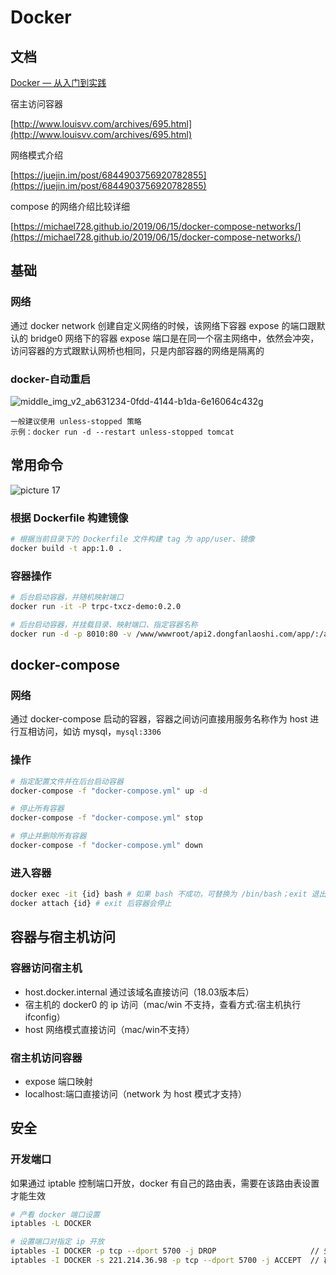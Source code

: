 

# Docker

## 文档

[Docker — 从入门到实践](https://yeasy.gitbooks.io/docker_practice/)

宿主访问容器

[http://www.louisvv.com/archives/695.html](http://www.louisvv.com/archives/695.html)

网络模式介绍

[https://juejin.im/post/6844903756920782855](https://juejin.im/post/6844903756920782855)

compose 的网络介绍比较详细

[https://michael728.github.io/2019/06/15/docker-compose-networks/](https://michael728.github.io/2019/06/15/docker-compose-networks/)

## 基础

### 网络

通过 docker network 创建自定义网络的时候，该网络下容器 expose 的端口跟默认的 bridge0 网络下的容器 expose 端口是在同一个宿主网络中，依然会冲突，访问容器的方式跟默认网桥也相同，只是内部容器的网络是隔离的

### docker-自动重启

![middle_img_v2_ab631234-0fdd-4144-b1da-6e16064c432g](http://qiniu.houserqu.com/middle_img_v2_ab631234-0fdd-4144-b1da-6e16064c432g-huqNDf.png)

```
一般建议使用 unless-stopped 策略
示例：docker run -d --restart unless-stopped tomcat
```

## 常用命令

![picture 17](../../images/dff5e78ebb792c1e03890cc779941909e8802530df5df931fe19b6a8eb3c3748.png)  

### 根据 Dockerfile 构建镜像

```bash
# 根据当前目录下的 Dockerfile 文件构建 tag 为 app/user、镜像
docker build -t app:1.0 .
```

###  容器操作

```bash
# 后台启动容器，并随机映射端口
docker run -it -P trpc-txcz-demo:0.2.0

# 后台启动容器，并挂载目录、映射端口、指定容器名称
docker run -d -p 8010:80 -v /www/wwwroot/api2.dongfanlaoshi.com/app/:/app --name dongfan2-2-api go-runner:latest
```

## docker-compose

### 网络

通过 docker-compose 启动的容器，容器之间访问直接用服务名称作为 host 进行互相访问，如访 mysql，`mysql:3306`

### 操作

```bash
# 指定配置文件并在后台启动容器
docker-compose -f "docker-compose.yml" up -d

# 停止所有容器
docker-compose -f "docker-compose.yml" stop

# 停止并删除所有容器
docker-compose -f "docker-compose.yml" down
```

### 进入容器

```bash
docker exec -it {id} bash # 如果 bash 不成功，可替换为 /bin/bash；exit 退出，容器不会停止
docker attach {id} # exit 后容器会停止
```

## 容器与宿主机访问

### 容器访问宿主机

- host.docker.internal 通过该域名直接访问（18.03版本后）
- 宿主机的 docker0 的 ip 访问（mac/win 不支持，查看方式:宿主机执行 ifconfig）
- host 网络模式直接访问（mac/win不支持）

### 宿主机访问容器

- expose 端口映射
- localhost:端口直接访问（network 为 host 模式才支持）

## 安全

### 开发端口

如果通过 iptable 控制端口开放，docker 有自己的路由表，需要在该路由表设置才能生效

```bash
# 产看 docker 端口设置
iptables -L DOCKER

# 设置端口对指定 ip 开放
iptables -I DOCKER -p tcp --dport 5700 -j DROP                     // 先删除
iptables -I DOCKER -s 221.214.36.98 -p tcp --dport 5700 -j ACCEPT  // 再开放
```

